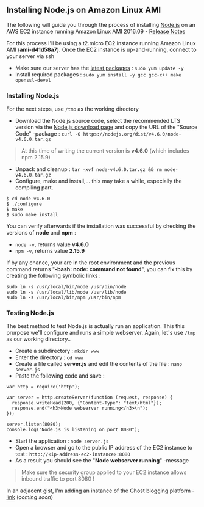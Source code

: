 ## Installing Node.js on Amazon Linux AMI

The following will guide you through the process of installing [Node.js](https://nodejs.org/en/) on an AWS EC2 instance running Amazon Linux AMI 2016.09 - [Release Notes](https://aws.amazon.com/amazon-linux-ami/2016.09-release-notes/)

For this process I'll be using a t2.micro EC2 instance running 
Amazon Linux AMI (**ami-d41d58a7**).
Once the EC2 instance is up-and-running, connect to your server via ssh  

* Make sure our server has the [latest packages](https://aws.amazon.com/amazon-linux-ami/2016.09-packages/) : 
`sudo yum update -y`
* Install required packages : `sudo yum install -y gcc gcc-c++ make openssl-devel`  

### Installing Node.js
For the next steps, use `/tmp` as the working directory

* Download the Node.js source code, select the recommended LTS version via the [Node.js download page](https://nodejs.org/en/download/) and copy the URL of the "Source Code" -package : `curl -O https://nodejs.org/dist/v4.6.0/node-v4.6.0.tar.gz`

> At this time of writing the current 
version is  **v4.6.0** (which includes npm 2.15.9)  

* Unpack and cleanup : `tar -xvf node-v4.6.0.tar.gz && rm node-v4.6.0.tar.gz`
* Configure, make and install,... this may take a while, especially the compiling part.

```
$ cd node-v4.6.0
$ ./configure
$ make
$ sudo make install
```

You can verify afterwards if the installation was successful by checking the versions of **node** and **npm** :

* `node -v`, returns value **v4.6.0**
* `npm -v`, returns value **2.15.9**

If by any chance, your are in the root environment and the previous command returns "**-bash: node: command not found**", you can fix this by creating the following symbolic links :

```
sudo ln -s /usr/local/bin/node /usr/bin/node
sudo ln -s /usr/local/lib/node /usr/lib/node
sudo ln -s /usr/local/bin/npm /usr/bin/npm	
```


### Testing Node.js
The best method to test Node.js is actually run an application. This this prurpose we'll configure and runs a simple webserver. Again, let's use `/tmp` as our working directory..

* Create a subdirectory : `mkdir www`
* Enter the directory : `cd www`
* Create a file called **server.js** and edit the contents of the file : `nano server.js`
* Paste the following code and save : 

```
var http = require('http');

var server = http.createServer(function (request, response) {  
  response.writeHead(200, {"Content-Type": "text/html"});
  response.end("<h3>Node webserver running</h3>\n");
});

server.listen(8080);
console.log("Node.js is listening on port 8080");  
```

* Start the application : `node server.js`
* Open a browser and go to the public IP address of the EC2 instance to test : `http://<ip-address-ec2-instance>:8080`
* As a result you should see the "**Node webserver running**" -message

> Make sure the security group applied to your EC2 instance allows inbound traffic to port 8080 !

In an adjacent gist, I'm adding an instance of the Ghost blogging platform - [link](http://) (_coming soon_)
